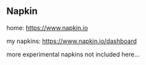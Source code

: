 ## Napkin

home: https://www.napkin.io

my napkins: https://www.napkin.io/dashboard

more experimental napkins not included here...
